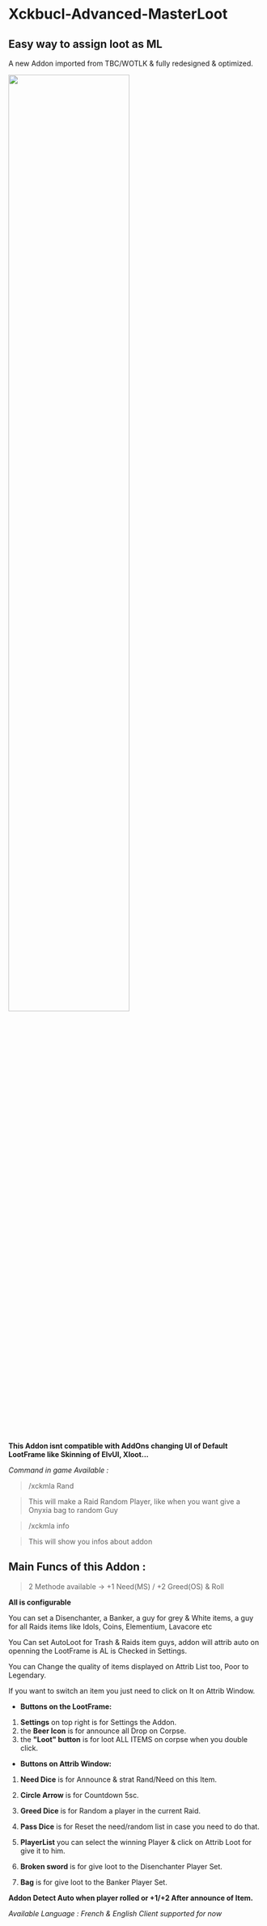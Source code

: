 # Xckbucl-Advanced-MasterLoot

## Easy way to assign loot as ML

A new Addon imported from TBC/WOTLK & fully redesigned & optimized.

<img src="https://i.imgur.com/akTfwg1.png" width="68.87%">

**This  Addon isnt compatible with AddOns changing UI of Default LootFrame like Skinning of ElvUI, Xloot...**


*Command in game Available :*
> /xckmla Rand

> This will make a Raid Random Player, like when you want give a Onyxia bag to random Guy

> /xckmla info

> This will show you infos about addon


## Main Funcs of this Addon :

>2 Methode available -> +1 Need(MS) / +2 Greed(OS) & Roll

**All is configurable**<br />

You can set a Disenchanter, a Banker, a guy for grey & White items, a guy for all Raids items like Idols, Coins, Elementium, Lavacore etc

You Can set AutoLoot for Trash & Raids item guys, addon will attrib auto on openning the LootFrame is AL is Checked in Settings.

You can Change the quality of items displayed on Attrib List too, Poor to Legendary.

If you want to switch an item you just need to click on It on Attrib Window.


- **Buttons on the LootFrame:**

1. **Settings** on top right is for Settings the Addon.
2. the **Beer Icon** is for announce all Drop on Corpse.
3. the **"Loot" button** is for loot ALL ITEMS on corpse when you double click.

- **Buttons on Attrib Window:**

1. **Need Dice** is for Announce & strat Rand/Need on this Item.
2. **Circle Arrow** is for Countdown 5sc.
3. **Greed Dice** is for Random a player in the current Raid.
4. **Pass Dice** is for Reset the need/random list in case you need to do that.

5. **PlayerList** you can select the winning Player & click on Attrib Loot for give it to him.
6. **Broken sword** is for give loot to the Disenchanter Player Set.
7. **Bag** is for give loot to the Banker Player Set.


**Addon Detect Auto when player rolled or +1/+2 After announce of Item.**


*Available Language : French & English Client supported for now*
